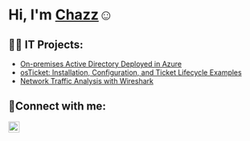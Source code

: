 <h1>Hi, I'm <a href="https://www.linkedin.com/in/chazz-c-382a75122">Chazz</a>☺</h1>

<h2>👨‍💻 IT Projects:</h2>

  - [On-premises Active Directory Deployed in Azure](https://github.com/00chazz/configure-ad)
  - [osTicket: Installation, Configuration, and Ticket Lifecycle Examples](https://github.com/00chazz/osticket-config)
  - [Network Traffic Analysis with Wireshark](https://github.com/00chazz/wireshark-analysis)

<h2>🤳Connect with me:</h2>

[<img align="left" alt="Josh | LinkedIn" width="22px" src="https://cdn.jsdelivr.net/npm/simple-icons@v3/icons/linkedin.svg" />][linkedin]

[linkedin]: https://www.linkedin.com/in/chazz-c-382a75122

